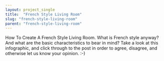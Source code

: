 ```yaml
---
layout: project_single
title:  "French Style Living Room"
slug: "french-style-living-room"
parent: "french-style-living-room"
---
```

How To Create A French Style Living Room. What is French style anyway? And what are the basic characteristics  to bear in mind? Take a look at this infographic, and click through to the post in order to agree, disagree, and otherwise let us know your opinion. :-)